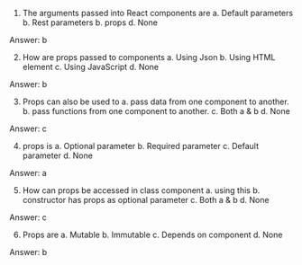 1. The arguments passed into React components are
   a. Default parameters
   b. Rest parameters
   b. props
   d. None

Answer: b

2. How are props passed to components
   a. Using Json
   b. Using HTML element
   c. Using JavaScript
   d. None

Answer: b

3. Props can also be used to
   a. pass data from one component to another.
   b. pass functions from one component to another.
   c. Both a & b
   d. None

Answer: c

4. props is
   a. Optional parameter
   b. Required parameter
   c. Default parameter
   d. None

Answer: a

5. How can props be accessed in class component
   a. using this
   b. constructor has props as optional parameter
   c. Both a & b
   d. None

Answer: c

6. Props are
   a. Mutable
   b. Immutable
   c. Depends on component
   d. None

Answer: b
